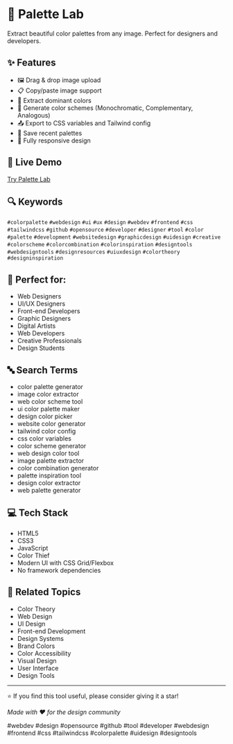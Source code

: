 # 🎨 Palette Lab

Extract beautiful color palettes from any image. Perfect for designers and developers.

## ✨ Features
- 🖼️ Drag & drop image upload
- 📋 Copy/paste image support
- 🎯 Extract dominant colors
- 🌈 Generate color schemes (Monochromatic, Complementary, Analogous)
- 📤 Export to CSS variables and Tailwind config
- 💾 Save recent palettes
- 📱 Fully responsive design

## 🚀 Live Demo
[Try Palette Lab](https://your-github-username.github.io/palette-lab)

## 🔍 Keywords
`#colorpalette` `#webdesign` `#ui` `#ux` `#design` `#webdev` `#frontend` `#css` `#tailwindcss` `#github` `#opensource` `#developer` `#designer` `#tool` `#color` `#palette` `#development` `#websitedesign` `#graphicdesign` `#uidesign` `#creative` `#colorscheme` `#colorcombination` `#colorinspiration` `#designtools` `#webdesigntools` `#designresources` `#uiuxdesign` `#colortheory` `#designinspiration`

## 🎯 Perfect for:
- Web Designers
- UI/UX Designers
- Front-end Developers
- Graphic Designers
- Digital Artists
- Web Developers
- Creative Professionals
- Design Students

## 🔤 Search Terms
- color palette generator
- image color extractor
- web color scheme tool
- ui color palette maker
- design color picker
- website color generator
- tailwind color config
- css color variables
- color scheme generator
- web design color tool
- image palette extractor
- color combination generator
- palette inspiration tool
- design color extractor
- web palette generator

## 💻 Tech Stack
- HTML5
- CSS3
- JavaScript
- Color Thief
- Modern UI with CSS Grid/Flexbox
- No framework dependencies

## 📝 Related Topics
- Color Theory
- Web Design
- UI Design
- Front-end Development
- Design Systems
- Brand Colors
- Color Accessibility
- Visual Design
- User Interface
- Design Tools

---
⭐️ If you find this tool useful, please consider giving it a star!

*Made with ❤️ for the design community*

#webdev #design #opensource #github #tool #developer #webdesign #frontend #css #tailwindcss #colorpalette #uidesign #designtools
